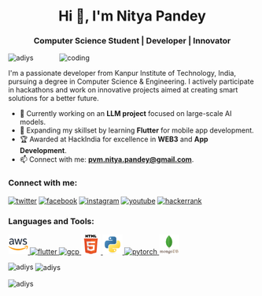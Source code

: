 <h1 align="center">Hi 👋, I'm Nitya Pandey</h1>
<h3 align="center">Computer Science Student | Developer | Innovator</h3>

<img align='right' alt='coding' width='400' src='https://iconscout.com/lottie-animation/programmer-6540746'>

<p align="left"> <img src="https://komarev.com/ghpvc/?username=adiys&label=Profile%20views&color=0e75b6&style=flat" alt="adiys" /> </p>

<p>I'm a passionate developer from Kanpur Institute of Technology, India, pursuing a degree in Computer Science & Engineering. I actively participate in hackathons and work on innovative projects aimed at creating smart solutions for a better future.</p>

- 🔭 Currently working on an **LLM project** focused on large-scale AI models.
- 🌱 Expanding my skillset by learning **Flutter** for mobile app development.
- 🏆 Awarded at HackIndia for excellence in **WEB3** and **App Development**.
- 📫 Connect with me: **pvm.nitya.pandey@gmail.com**.

<h3 align="left">Connect with me:</h3>
<p align="left">
  <a href="https://x.com/" target="blank"><img align="center" src="https://raw.githubusercontent.com/rahuldkjain/github-profile-readme-generator/master/src/images/icons/Social/twitter.svg" alt="twitter" height="30" width="40" /></a>
  <a href="https://fb.com/" target="blank"><img align="center" src="https://raw.githubusercontent.com/rahuldkjain/github-profile-readme-generator/master/src/images/icons/Social/facebook.svg" alt="facebook" height="30" width="40" /></a>
  <a href="https://instagram.com/" target="blank"><img align="center" src="https://raw.githubusercontent.com/rahuldkjain/github-profile-readme-generator/master/src/images/icons/Social/instagram.svg" alt="instagram" height="30" width="40" /></a>
  <a href="https://www.youtube.com/@" target="blank"><img align="center" src="https://raw.githubusercontent.com/rahuldkjain/github-profile-readme-generator/master/src/images/icons/Social/youtube.svg" alt="youtube" height="30" width="40" /></a>
  <a href="https://www.hackerrank.com/" target="blank"><img align="center" src="https://raw.githubusercontent.com/rahuldkjain/github-profile-readme-generator/master/src/images/icons/Social/hackerrank.svg" alt="hackerrank" height="30" width="40" /></a>
</p>

<h3 align="left">Languages and Tools:</h3>
<p align="left"> 
  <a href="https://aws.amazon.com" target="_blank" rel="noreferrer"> <img src="https://raw.githubusercontent.com/devicons/devicon/master/icons/amazonwebservices/amazonwebservices-original-wordmark.svg" alt="aws" width="40" height="40"/> </a> 
  <a href="https://flutter.dev" target="_blank" rel="noreferrer"> <img src="https://www.vectorlogo.zone/logos/flutterio/flutterio-icon.svg" alt="flutter" width="40" height="40"/> </a> 
  <a href="https://cloud.google.com" target="_blank" rel="noreferrer"> <img src="https://www.vectorlogo.zone/logos/google_cloud/google_cloud-icon.svg" alt="gcp" width="40" height="40"/> </a> 
  <a href="https://www.w3.org/html/" target="_blank" rel="noreferrer"> <img src="https://raw.githubusercontent.com/devicons/devicon/master/icons/html5/html5-original-wordmark.svg" alt="html5" width="40" height="40"/> </a> 
  <a href="https://www.python.org" target="_blank" rel="noreferrer"> <img src="https://raw.githubusercontent.com/devicons/devicon/master/icons/python/python-original.svg" alt="python" width="40" height="40"/> </a> 
  <a href="https://pytorch.org/" target="_blank" rel="noreferrer"> <img src="https://www.vectorlogo.zone/logos/pytorch/pytorch-icon.svg" alt="pytorch" width="40" height="40"/> </a> 
  <a href="https://www.mongodb.com/" target="_blank" rel="noreferrer"> <img src="https://raw.githubusercontent.com/devicons/devicon/master/icons/mongodb/mongodb-original-wordmark.svg" alt="mongodb" width="40" height="40"/> </a> 
</p>

<p><img align="left" src="https://github-readme-stats.vercel.app/api/top-langs?username=adiys&show_icons=true&locale=en&layout=compact" alt="adiys" /></p>
<p>&nbsp;<img align="center" src="https://github-readme-stats.vercel.app/api?username=adiys&show_icons=true&locale=en" alt="adiys" /></p>
<p><img align="center" src="https://github-readme-streak-stats.herokuapp.com/?user=adiys&" alt="adiys" /></p>
